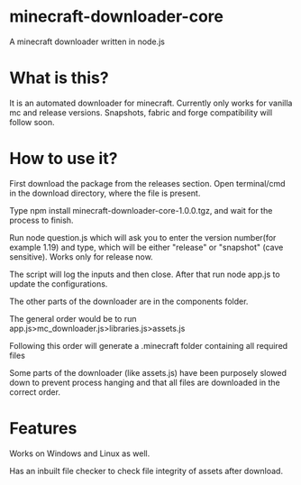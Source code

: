 # minecraft-downloader-core
A minecraft downloader written in node.js

# What is this?
It is an automated downloader for minecraft. Currently only works for vanilla mc and release versions. Snapshots, fabric and forge compatibility will follow soon.

# How to use it?
First download the package from the releases section. Open terminal/cmd in the download directory, where the file is present.

Type npm install minecraft-downloader-core-1.0.0.tgz, and wait for the process to finish.


Run node question.js which will ask you to enter the version number(for example 1.19) and type, which will be either "release" or "snapshot" (cave sensitive).
Works only for release now.

The script will log the inputs and then close.
After that run node app.js to update the configurations.

The other parts of the downloader are in the components folder.

The general order would be to run app.js>mc_downloader.js>libraries.js>assets.js

Following this order will generate a .minecraft folder containing all required files

Some parts of the downloader (like assets.js) have been purposely slowed down to prevent process hanging and that all files are downloaded in the correct order.



# Features
Works on Windows and Linux as well.

Has an inbuilt file checker to check file integrity of assets after download.
